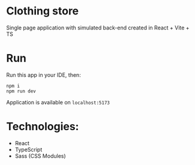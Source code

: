 # Clothing store

Single page application with simulated back-end created in React + Vite + TS

# Run

Run this app in your IDE, then:

```
npm i
npm run dev
```

Application is available on `localhost:5173`

# Technologies:

- React
- TypeScript
- Sass (CSS Modules)
